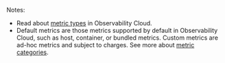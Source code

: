 Notes:

- Read about [metric types](https://docs.splunk.com/Observability/metrics-and-metadata/metric-types.html#nav-Metric-types) in Observability Cloud.
- Default metrics are those metrics supported by default in Observability Cloud, such as host, container, or bundled metrics. Custom metrics are ad-hoc metrics and subject to charges. See more about [metric categories](https://docs.splunk.com/Observability/metrics-and-metadata/metrics.html#metric-category).
